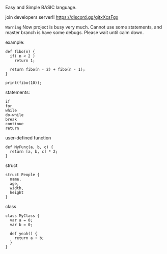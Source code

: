 Easy and Simple BASIC language.

join developers server!!
https://discord.gg/gjtxXcsFgx

`Warning`
Now project is busy very much.
Cannot use some statements, and master branch is have some debugs.
Please wait until calm down.

example:
```
def fibo(n) {
  if( n < 2 )
    return 1;
  
  return fibo(n - 2) + fibo(n - 1);
}

print(fibo(10));
```

statements:
```
if
for
while
do-while
break
continue
return
```

user-defined function
```
def MyFunc(a, b, c) {
  return [a, b, c] * 2;
}
```

struct
```
struct People {
  name,
  age,
  width,
  height
}
```

class
```
class MyClass {
  var a = 0;
  var b = 0;
  
  def yeah() {
    return a + b;
  }
}
```
